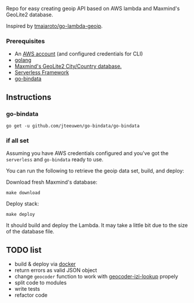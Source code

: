 Repo for easy creating geoip API based on AWS lambda and Maxmind's GeoLite2 database.

Inspired by [tmaiaroto/go-lambda-geoip](github.com/tmaiaroto/go-lambda-geoip).

### Prerequisites
 - An [AWS account](https://console.aws.amazon.com/iam/home#/home) (and configured credentials for CLI)
 - [golang](https://golang.org/)
 - [Maxmind's GeoLite2 City/Country database.](http://dev.maxmind.com/geoip/geoip2/geolite2/)
 - [Serverless Framework](https://serverless.com/)
 - [go-bindata](https://github.com/jteeuwen/go-bindata)

## Instructions

### go-bindata
```go get -u github.com/jteeuwen/go-bindata/go-bindata```

### if all set
Assuming you have AWS credentials configured and you've got the `serverless` and `go-bindata` ready to use.

You can run the following to retrieve the geoip data set, build, and deploy:

Download fresh Maxmind's database:
```
make download
```

Deploy stack:
```
make deploy
```

It should build and deploy the Lambda. It may take a little bit due to the size of the database file.


## TODO list
- build & deploy via [docker](https://www.docker.com/)
- return errors as valid JSON object
- change `geocoder` function to work with [geocoder-izi-lookup](https://github.com/IzikAJ/geocoder-izi-lookup) propely
- split code to modules
- write tests
- refactor code
